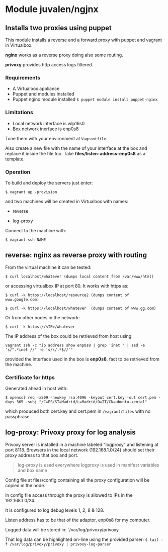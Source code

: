 # Module juvalen/ngjnx
## Installs two proxies using puppet
This module installs a reverse and a forward proxy with puppet and vagrant in Virtualbox.

**nginx** works as a reverse proxy doing also some routing.

**privoxy** provides http access logs filtered.

### Requirements
* A Virtualbox appliance
* Puppet and modules installed
* Puppet nginx module installed
`$ puppet module install puppet-nginx`

### Limitations
* Local network interface is wlp16s0
* Box network inerface is enp0s8

Tune them with your environment at `Vagrantfile`.

Also create a new file with the name of your interface at the box and replace it inside the file too. Take **files/listen-address-enp0s8** as a template.

### Operation
To build and deploy the servers just enter:

`$ vagrant up -provision`

and two machines will be created in Virtualbox with names:

- reverse

- log-proxy

Connect to the machine with:

`$ vagrant ssh NAME`

## reverse: nginx as reverse proxy with routing
From the virtual machine it can be tested:

`$ curl localhost/whatever (dumps local content from /var/www/html)`

or accessing virtualbox IP at port 80. It works with https as:

`$ curl -k https://localhost/resource2 (dumps content of www.google.com)`

`$ curl -k https://localhost/whatever  (dumps content of www.gg.com)`

Or from other nodes in the network:

`$ curl -k https://<IP>/whatever`

The IP address of the box could be retrieved from host using:

`vagrant ssh -c "ip address show enp0s8 | grep 'inet ' | sed -e 's/^.*inet //' -e 's/\/.*$//'"`

provided the interface used in the box is **enp0s8**, fact to be retrieved from the machine.

### Certificate for https
Generated ahead in host with:

`$ openssl req -x509 -newkey rsa:4096 -keyout cert.key -out cert.pem -days 365 -subj "/C=ES/ST=Madrid/L=Madrid/O=IT/CN=ubuntu-xenial"`

which produced both cert.key and cert.pem in `/vagrant/files` with no passphrase.


## log-proxy: Privoxy proxy for log analysis
Privoxy server is installed in a machine labeled "logproxy" and listening at port 8118. Browsers in the local network (192.168.1.0/24) should set their proxy address to that box and port.
 > log-proxy is used everywhere
 > logproxy is used in manifest variables and box name

Config file at files/config containing all the proxy configuration will be copied in the node.

In config file access through the proxy is allowed to IPs in the 192.168.1.0/24.

It is configured to log debug levels 1, 2, 8 & 128.

Listen address has to be that of the adaptor, enp0s8 for my computer.

Logged data will be stored in:
`/var/log/privoxy/privoxy

That log data can be highlighted on-line using the provided parser:
`$ tail -f /var/log/privoxy/privoxy | privoxy-log-parser`

